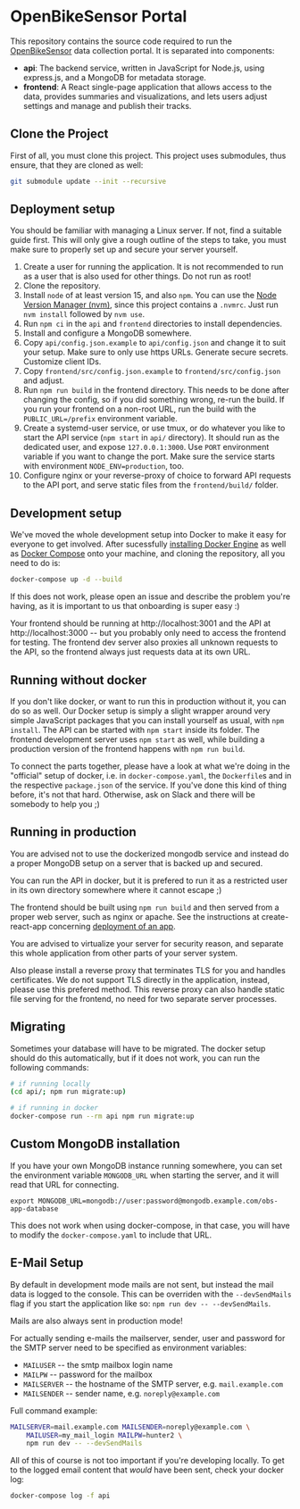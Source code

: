 # OpenBikeSensor Portal

This repository contains the source code required to run the
[OpenBikeSensor](https://openbikesensor.org) data collection portal. It is
separated into components:

* **api**: The backend service, written in JavaScript for Node.js, using
  express.js, and a MongoDB for metadata storage.
* **frontend**: A React single-page application that allows access to the data,
  provides summaries and visualizations, and lets users adjust settings and
  manage and publish their tracks.

## Clone the Project

First of all, you must clone this project. This project uses submodules,
thus ensure, that they are cloned as well:

```bash
git submodule update --init --recursive
```

## Deployment setup

You should be familiar with managing a Linux server. If not, find a suitable
guide first. This will only give a rough outline of the steps to take, you must
make sure to properly set up and secure your server yourself.

1. Create a user for running the application. It is not recommended to run as a
   user that is also used for other things. Do not run as root!
2. Clone the repository.
3. Install `node` of at least version 15, and also `npm`. You can use the 
   [Node Version Manager (nvm)](https://github.com/nvm-sh/nvm), since this project
   contains a `.nvmrc`. Just run `nvm install` followed by `nvm use`.
4. Run `npm ci` in the `api` and `frontend` directories to install dependencies.
5. Install and configure a MongoDB somewhere.
6. Copy `api/config.json.example` to `api/config.json` and change it to suit
   your setup. Make sure to only use https URLs. Generate secure secrets.
   Customize client IDs.
7. Copy `frontend/src/config.json.example` to `frontend/src/config.json` and
   adjust.
8. Run `npm run build` in the frontend directory. This needs to be done after
   changing the config, so if you did something wrong, re-run the build. If you
   run your frontend on a non-root URL, run the build with the
   `PUBLIC_URL=/prefix` environment variable.
9. Create a systemd-user service, or use tmux, or do whatever you like to start
   the API service (`npm start` in `api/` directory). It should run as the
   dedicated user, and expose `127.0.0.1:3000`. Use `PORT` environment variable
   if you want to change the port. Make sure the service starts with
   environment `NODE_ENV=production`, too.
10. Configure nginx or your reverse-proxy of choice to forward API requests to
    the API port, and serve static files from the `frontend/build/` folder.

## Development setup

We've moved the whole development setup into Docker to make it easy for
everyone to get involved. After sucessfully [installing Docker
Engine](https://docs.docker.com/engine/install/) as well as [Docker
Compose](https://docs.docker.com/compose/install/) onto your machine, and
cloning the repository, all you need to do is:

```bash
docker-compose up -d --build
```

If this does not work, please open an issue and describe the problem you're
having, as it is important to us that onboarding is super easy :)

Your frontend should be running at http://localhost:3001 and the API at
http://localhost:3000 -- but you probably only need to access the frontend for
testing. The frontend dev server also proxies all unknown requests to the API,
so the frontend always just requests data at its own URL.

## Running without docker

If you don't like docker, or want to run this in production without it, you can
do so as well. Our Docker setup is simply a slight wrapper around very simple
JavaScript packages that you can install yourself as usual, with `npm install`.
The API can be started with `npm start` inside its folder. The frontend
development server uses `npm start` as well, while building a production
version of the frontend happens with `npm run build`.

To connect the parts together, please have a look at what we're doing in the
"official" setup of docker, i.e. in `docker-compose.yaml`, the `Dockerfile`s
and in the respective `package.json` of the service. If you've done this kind
of thing before, it's not that hard. Otherwise, ask on Slack and there will be
somebody to help you ;)

## Running in production

You are advised not to use the dockerized mongodb service and instead do a
proper MongoDB setup on a server that is backed up and secured.

You can run the API in docker, but it is prefered to run it as a restricted
user in its own directory somewhere where it cannot escape ;)

The frontend should be built using `npm run build` and then served from a
proper web server, such as nginx or apache. See the instructions at
create-react-app concerning [deployment of an app](http://cra.link/deployment).

You are advised to virtualize your server for security reason, and separate
this whole application from other parts of your server system.

Also please install a reverse proxy that terminates TLS for you and handles
certificates. We do not support TLS directly in the application, instead,
please use this prefered method. This reverse proxy can also handle static file
serving for the frontend, no need for two separate server processes.

## Migrating

Sometimes your database will have to be migrated. The docker setup should do
this automatically, but if it does not work, you can run the following
commands:

```bash
# if running locally
(cd api/; npm run migrate:up)

# if running in docker
docker-compose run --rm api npm run migrate:up
````

## Custom MongoDB installation
    
If you have your own MongoDB instance running somewhere, you can set the
environment variable `MONGODB_URL` when starting the server, and it will read
that URL for connecting.
  
    export MONGODB_URL=mongodb://user:password@mongodb.example.com/obs-app-database
    
This does not work when using docker-compose, in that case, you will have to
modify the `docker-compose.yaml` to include that URL.


## E-Mail Setup

By default in development mode mails are not sent, but instead the mail data is
logged to the console. This can be overriden with the `--devSendMails` flag if
you start the application like so: `npm run dev -- --devSendMails`.

Mails are also always sent in production mode!

For actually sending e-mails the mailserver, sender, user and password for the
SMTP server need to be specified as environment variables: 

* `MAILUSER` -- the smtp mailbox login name
* `MAILPW` -- password for the mailbox
* `MAILSERVER` -- the hostname of the SMTP server, e.g. `mail.example.com`
* `MAILSENDER` -- sender name, e.g. `noreply@example.com`

Full command example:

```bash
MAILSERVER=mail.example.com MAILSENDER=noreply@example.com \
    MAILUSER=my_mail_login MAILPW=hunter2 \
    npm run dev -- --devSendMails
```

All of this of course is not too important if you're developing locally. To get
to the logged email content that *would* have been sent, check your docker log:

```bash
docker-compose log -f api
```
